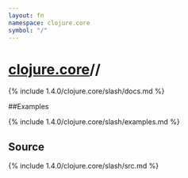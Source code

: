 ```yaml
---
layout: fn
namespace: clojure.core
symbol: "/"
---
```


# [clojure.core](../)//

{% include 1.4.0/clojure.core/slash/docs.md %}

##Examples

{% include 1.4.0/clojure.core/slash/examples.md %}
## Source
{% include 1.4.0/clojure.core/slash/src.md %}

